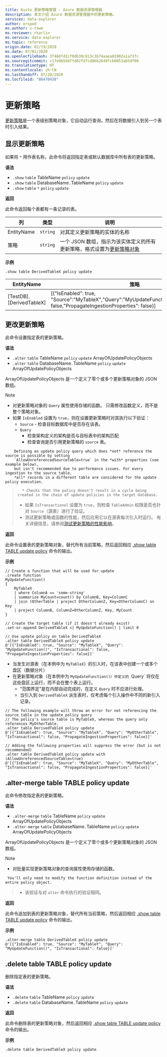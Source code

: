 ```yaml
---
title: Kusto 更新策略管理 - Azure 数据资源管理器
description: 本文介绍 Azure 数据资源管理器中的更新策略。
services: data-explorer
author: orspod
ms.author: v-tawe
ms.reviewer: rkarlin
ms.service: data-explorer
ms.topic: reference
origin.date: 02/19/2020
ms.date: 07/01/2020
ms.openlocfilehash: 3f460fd2cf0db39c813c3b74aaea81902a1a73fc
ms.sourcegitcommit: c17e965d4ffd82fd7cd86b2648fcb0053a65df00
ms.translationtype: HT
ms.contentlocale: zh-CN
ms.lasthandoff: 07/20/2020
ms.locfileid: "86470438"
---
```

# <a name="update-policy"></a>更新策略

[更新策略](updatepolicy.md)是一个表级别策略对象，它自动运行查询，然后在将数据引入到另一个表时引入结果。

## <a name="show-update-policy"></a>显示更新策略

如果将 `*` 用作表名称，此命令将返回指定表或默认数据库中所有表的更新策略。

**语法**

- `.show` `table` TableName `policy` `update`
- `.show` `table` DatabaseName`.`TableName `policy` `update` 
- `.show` `table` `*` `policy` `update`

**返回**

此命令返回每个表都有一条记录的表。

| 列     | 类型     | 说明                                                                                                                                       |
| ---------- | -------- | ------------------------------------------------------------------------------------------------------------------------------------------------- |
| EntityName | `string` | 对其定义更新策略的实体的名称                                                                                            |
| 策略   | `string` | 一个 JSON 数组，指示为该实体定义的所有更新策略，格式设置为[更新策略对象](updatepolicy.md#the-update-policy-object) |

**示例**

```kusto
.show table DerivedTableX policy update
```

| EntityName               | 策略                                                                                                                                 |
| ------------------------ | ---------------------------------------------------------------------------------------------------------------------------------------- |
| [TestDB].[DerivedTableX] | [{"IsEnabled": true, "Source":"MyTableX","Query":"MyUpdateFunction()","IsTransactional": false,"PropagateIngestionProperties": false}] |

## <a name="alter-update-policy"></a>更改更新策略

此命令设置指定表的更新策略。

**语法**

- `.alter` `table` TableName `policy` `update` ArrayOfUpdatePolicyObjects 
- `.alter` `table` DatabaseName`.`TableName `policy` `update` ArrayOfUpdatePolicyObjects  

ArrayOfUpdatePolicyObjects 是一个定义了零个或多个更新策略对象的 JSON 数组。

> [!NOTE]
>
> - 对更新策略对象的 `Query` 属性使用存储的函数。
>   只需修改函数定义，而不是整个策略对象。
> - 如果 `IsEnabled` 设置为 `true`，则在设置更新策略时对其执行以下验证：
>   - `Source` - 检查目标数据库中是否存在该表。
>   - `Query`
>     - 检查架构定义的架构是否与目标表中的架构匹配
>     - 检查查询是否引用更新策略的 `source` 表。

        Defining an update policy query which does *not* reference the source is possible by setting
        `AllowUnreferencedSourceTable=true` in the *with* properties (see example below),
        but isn't recommended due to performance issues. For every ingestion to the source table,
        *all* records in a different table are considered for the update policy execution.

>       * Checks that the policy doesn't result in a cycle being created in the chain of update policies in the target database.
>
> - 如果 `IsTransactional` 设置为 `true`，则检查 `TableAdmin` 权限是否也针对 `Source`（源表）进行了验证。
> - 测试更新策略或函数的性能，然后应用它以在源表每次引入时运行。 有关详细信息，请参阅[测试更新策略的性能影响](updatepolicy.md#testing-an-update-policys-performance-impact)。

**返回**

此命令设置表的更新策略对象，替代所有当前策略，然后返回相应 [.show table TABLE update policy](#show-update-policy) 命令的输出。

**示例**

```kusto
// Create a function that will be used for update
.create function
MyUpdateFunction()
{
    MyTableX
    | where ColumnA == 'some-string'
    | summarize MyCount=count() by ColumnB, Key=ColumnC
    | join (OtherTable | project OtherColumnZ, Key=OtherColumnC) on Key
    | project ColumnB, ColumnZ=OtherColumnZ, Key, MyCount
}

// Create the target table (if it doesn't already exist)
.set-or-append DerivedTableX <| MyUpdateFunction() | limit 0

// Use update policy on table DerivedTableX
.alter table DerivedTableX policy update
@'[{"IsEnabled": true, "Source": "MyTableX", "Query": "MyUpdateFunction()", "IsTransactional": false, "PropagateIngestionProperties": false}]'
```

- 当发生对源表（在本例中为 `MyTableX`）的引入时，在该表中创建一个或多个盘区（数据分片）
- 在更新策略对象（在本例中为 `MyUpdateFunction()）中定义的 `Query` 将仅在这些盘区上运行，而不会在整个表上运行。
  - “范围界定”是在内部自动完成的，在定义 `Query` 时不应进行处理。
  - 当引入到 `DerivedTableX` 派生表时，仅考虑每个引入操作中不同的新引入记录。

```kusto
// The following example will throw an error for not referencing the source table in the update policy query
// The policy's source table is MyTableX, whereas the query only references MyOtherTable.
.alter table DerivedTableX policy update
@'[{"IsEnabled": true, "Source": "MyTableX", "Query": "MyOtherTable", "IsTransactional": false, "PropagateIngestionProperties": false}]'

// Adding the following properties will suppress the error (but is not recommended)
.alter table DerivedTableX policy update with (AllowUnreferencedSourceTable=true)
@'[{"IsEnabled": true, "Source": "MyTableX", "Query": "MyOtherTable", "IsTransactional": false, "PropagateIngestionProperties": false}]'

```

## <a name="alter-merge-table-table-policy-update"></a>.alter-merge table TABLE policy update

此命令修改指定表的更新策略。

**语法**

- `.alter-merge` `table` TableName `policy` `update` ArrayOfUpdatePolicyObjects 
- `.alter-merge` `table` DatabaseName`.`TableName `policy` `update` ArrayOfUpdatePolicyObjects  

ArrayOfUpdatePolicyObjects 是一个定义了零个或多个更新策略对象的 JSON 数组。

> [!NOTE]
>
> - 对批量实现更新策略对象的查询属性使用存储的函数。

     You'll only need to modify the function definition instead of the entire policy object.

> - 该验证与对 `alter` 命令执行的验证相同。

**返回**

此命令追加到表的更新策略对象，替代所有当前策略，然后返回相应 [.show table TABLE update policy](#show-update-policy) 命令的输出。

**示例**

```kusto
.alter-merge table DerivedTableX policy update
@'[{"IsEnabled": true, "Source": "MyTableY", "Query": "MyUpdateFunction()", "IsTransactional": false}]'
```

## <a name="delete-table-table-policy-update"></a>.delete table TABLE policy update

删除指定表的更新策略。

**语法**

- `.delete` `table` TableName `policy` `update`
- `.delete` `table` DatabaseName`.`TableName `policy` `update` 

**返回**

此命令删除表的更新策略对象，然后返回相应 [.show table TABLE update policy](#show-update-policy) 命令的输出。

**示例**

```kusto
.delete table DerivedTableX policy update
```
